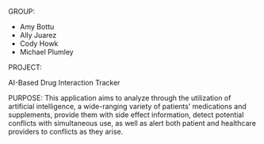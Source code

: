 GROUP:
- Amy Bottu
- Ally Juarez
- Cody Howk
- Michael Plumley

PROJECT:

AI-Based Drug Interaction Tracker

PURPOSE:
This application aims to analyze through the utilization of artificial intelligence, a wide-ranging variety of patients’ medications and supplements, provide them with side effect information, detect potential conflicts with simultaneous use, as well as alert both patient and healthcare providers to conflicts as they arise.
